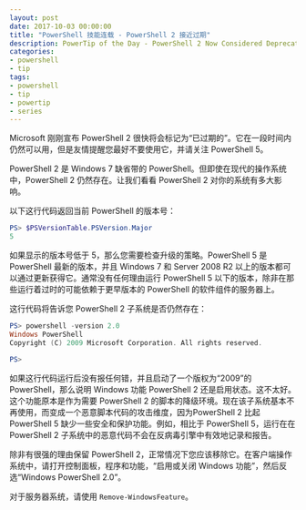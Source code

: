 ```yaml
---
layout: post
date: 2017-10-03 00:00:00
title: "PowerShell 技能连载 - PowerShell 2 接近过期"
description: PowerTip of the Day - PowerShell 2 Now Considered Deprecated
categories:
- powershell
- tip
tags:
- powershell
- tip
- powertip
- series
---
```

Microsoft 刚刚宣布 PowerShell 2 很快将会标记为“已过期的”。它在一段时间内仍然可以用，但是友情提醒您最好不要使用它，并请关注 PowerShell 5。

PowerShell 2 是 Windows 7 缺省带的 PowerShell。但即使在现代的操作系统中，PowerShell 2 仍然存在。让我们看看 PowerShell 2 对你的系统有多大影响。

以下这行代码返回当前 PowerShell 的版本号：

```powershell
PS> $PSVersionTable.PSVersion.Major
5
```

如果显示的版本号低于 5，那么您需要检查升级的策略。PowerShell 5 是 PowerShell 最新的版本，并且 Windows 7 和 Server 2008 R2 以上的版本都可以通过更新获得它。通常没有任何理由运行 PowerShell 5 以下的版本，除非在那些运行着过时的可能依赖于更早版本的 PowerShell 的软件组件的服务器上。

这行代码将告诉您 PowerShell 2 子系统是否仍然存在：

```powershell
PS> powershell -version 2.0
Windows PowerShell
Copyright (C) 2009 Microsoft Corporation. All rights reserved.

PS>
```

如果这行代码运行后没有报任何错，并且启动了一个版权为“2009”的 PowerShell，那么说明 Windows 功能 PowerShell 2 还是启用状态。这不太好。这个功能原本是作为需要 PowerShell 2 的脚本的降级环境。现在该子系统基本不再使用，而变成一个恶意脚本代码的攻击维度，因为PowerShell 2 比起 PowerShell 5 缺少一些安全和保护功能。例如，相比于 PowerShell 5，运行在在 PowerShell 2 子系统中的恶意代码不会在反病毒引擎中有效地记录和报告。

除非有很强的理由保留 PowerShell 2，正常情况下您应该移除它。在客户端操作系统中，请打开控制面板，程序和功能，“启用或关闭 Windows 功能”，然后反选“Windows PowerShell 2.0”。

对于服务器系统，请使用 `Remove-WindowsFeature`。

<!--本文国际来源：[PowerShell 2 Now Considered Deprecated](http://community.idera.com/powershell/powertips/b/tips/posts/powershell-2-now-considered-deprecated)-->
